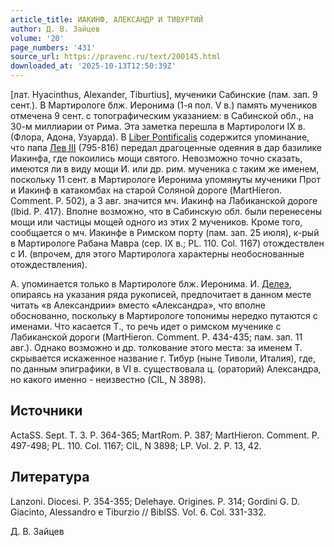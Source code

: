 ```yaml
---
article_title: ИАКИНФ, АЛЕКСАНДР И ТИВУРТИЙ
author: Д. В. Зайцев
volume: '20'
page_numbers: '431'
source_url: https://pravenc.ru/text/200145.html
downloaded_at: '2025-10-13T12:50:39Z'
---
```


[лат. Hyacinthus, Alexander, Tiburtius], мученики Сабинские (пам. зап. 9 сент.). В Мартирологе блж. Иеронима (1-я пол. V в.) память мучеников отмечена 9 сент. с топографическим указанием: в Сабинской обл., на 30-м миллиарии от Рима. Эта заметка перешла в Мартирологи IX в. (Флора, Адона, Узуарда). В [Liber Pontificalis](<https://pravenc.ru/text/Liber Pontificalis.html>) содержится упоминание, что папа [Лев III](<https://pravenc.ru/text/Лев III.html>) (795-816) передал драгоценные одеяния в дар базилике Иакинфа, где покоились мощи святого. Невозможно точно сказать, имеются ли в виду мощи И. или др. рим. мученика с таким же именем, поскольку 11 сент. в Мартирологе Иеронима упомянуты мученики Прот и Иакинф в катакомбах на старой Соляной дороге (MartHieron. Comment. P. 502), а 3 авг. значится мч. Иакинф на Лабиканской дороге (Ibid. P. 417). Вполне возможно, что в Cабинскую обл. были перенесены мощи или частицы мощей одного из этих 2 мучеников. Кроме того, сообщается о мч. Иакинфе в Римском порту (пам. зап. 25 июля), к-рый в Мартирологе Рабана Мавра (сер. IX в.; PL. 110. Col. 1167) отождествлен с И. (впрочем, для этого Мартиролога характерны необоснованные отождествления).

А. упоминается только в Мартирологе блж. Иеронима. И. [Делеэ](https://pravenc.ru/text/Делеэ.html), опираясь на указания ряда рукописей, предпочитает в данном месте читать «в Александрии» вместо «Александра», что вполне обоснованно, поскольку в Мартирологе топонимы нередко путаются с именами. Что касается Т., то речь идет о римском мученике с Лабиканской дороги (MartHieron. Comment. P. 434-435; пам. зап. 11 авг.). Однако возможно и др. толкование этого места: за именем Т. скрывается искаженное название г. Тибур (ныне Тиволи, Италия), где, по данным эпиграфики, в VI в. существовала ц. (ораторий) Александра, но какого именно - неизвестно (CIL, N 3898).

## Источники

ActaSS. Sept. T. 3. P. 364-365; MartRom. P. 387; MartHieron. Comment. P. 497-498; PL. 110. Col. 1167; CIL, N 3898; LP. Vol. 2. P. 13, 42.

## Литература

Lanzoni. Diocesi. P. 354-355; Delehaye. Origines. P. 314; Gordini G. D. Giacinto, Alessandro e Tiburzio // BiblSS. Vol. 6. Col. 331-332.

Д. В. Зайцев
